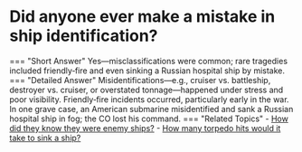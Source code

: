 # Did anyone ever make a mistake in ship identification?

=== "Short Answer"
    Yes—misclassifications were common; rare tragedies included friendly‑fire and even sinking a Russian hospital ship by mistake.
=== "Detailed Answer"
    Misidentifications—e.g., cruiser vs. battleship, destroyer vs. cruiser, or overstated tonnage—happened under stress and poor visibility.
    Friendly‑fire incidents occurred, particularly early in the war. In one grave case, an American submarine misidentified and sank a
    Russian hospital ship in fog; the CO lost his command.
=== "Related Topics"
    - [How did they know they were enemy ships?](../FAQs/how-did-they-know-they-were-enemy-ships.md)
    - [How many torpedo hits would it take to sink a ship?](../FAQs/how-many-torpedo-hits-would-it-take-to-sink-a-ship.md)